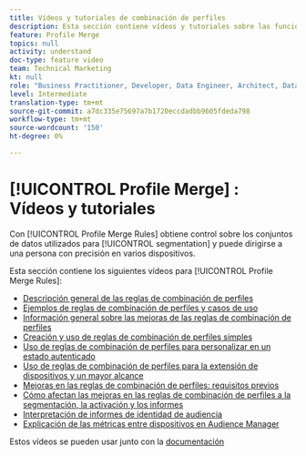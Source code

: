 ```yaml
---
title: Vídeos y tutoriales de combinación de perfiles
description: Esta sección contiene vídeos y tutoriales sobre las funciones de combinación de perfiles, como las reglas de combinación de perfiles.
feature: Profile Merge
topics: null
activity: understand
doc-type: feature video
team: Technical Marketing
kt: null
role: "Business Practitioner, Developer, Data Engineer, Architect, Data Architect, Administrator, Leader"
level: Intermediate
translation-type: tm+mt
source-git-commit: a7dc335e75697a7b1720eccdadbb9605fdeda798
workflow-type: tm+mt
source-wordcount: '150'
ht-degree: 0%

---
```



# [!UICONTROL Profile Merge] : Vídeos y tutoriales

Con [!UICONTROL Profile Merge Rules] obtiene control sobre los conjuntos de datos utilizados para [!UICONTROL segmentation] y puede dirigirse a una persona con precisión en varios dispositivos.

Esta sección contiene los siguientes vídeos para [!UICONTROL Profile Merge Rules]:

* [Descripción general de las reglas de combinación de perfiles](overview-of-profile-merge-rules.md)
* [Ejemplos de reglas de combinación de perfiles y casos de uso](profile-merge-rule-examples-and-use-cases.md)
* [Información general sobre las mejoras de las reglas de combinación de perfiles](overview-of-profile-merge-rule-enhancements.md)
* [Creación y uso de reglas de combinación de perfiles simples](creating-and-using-simple-profile-merge-rules.md)
* [Uso de reglas de combinación de perfiles para personalizar en un estado autenticado](using-profile-merge-rules-to-personalize-in-an-authenticated-state.md)
* [Uso de reglas de combinación de perfiles para la extensión de dispositivos y un mayor alcance](using-profile-merge-rules-for-device-extension-and-increased-reach.md)
* [Mejoras en las reglas de combinación de perfiles: requisitos previos](profile-merge-rule-enhancements-pre-requisites.md)
* [Cómo afectan las mejoras en las reglas de combinación de perfiles a la segmentación, la activación y los informes](how-profile-merge-rule-enhancements-impact-segmentation-activation-and-reporting.md)
* [Interpretación de informes de identidad de audiencia](interpret-audience-identity-reporting.md)
* [Explicación de las métricas entre dispositivos en Audience Manager](understanding-cross-device-metrics-in-audience-manager.md)

Estos vídeos se pueden usar junto con la [documentación](https://docs.adobe.com/help/en/audience-manager/user-guide/features/profile-merge-rules/merge-rules-overview.html)
